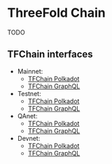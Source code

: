 <h1>ThreeFold Chain</h1>

TODO

## TFChain interfaces

- Mainnet:
  - [TFChain Polkadot](https://polkadot.js.org/apps/?rpc=wss%3A%2F%2F/tfchain.grid.tf#/explorer)
  - [TFChain GraphQL](https://graphql.grid.tf/graphql)
- Testnet:
  - [TFChain Polkadot](https://polkadot.js.org/apps/?rpc=wss%3A%2F%2F/tfchain.test.grid.tf#/explorer)
  - [TFChain GraphQL](https://graphql.test.grid.tf/graphql)
- QAnet:
  - [TFChain Polkadot](https://polkadot.js.org/apps/?rpc=wss%3A%2F%2F/tfchain.qa.grid.tf#/explorer)
  - [TFChain GraphQL](https://graphql.qa.grid.tf/graphql)
- Devnet:
  - [TFChain Polkadot](https://polkadot.js.org/apps/?rpc=wss%3A%2F%2F/tfchain.dev.grid.tf#/explorer)
  - [TFChain GraphQL](https://graphql.dev.grid.tf/graphql)